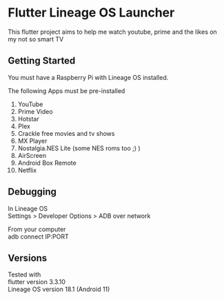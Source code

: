 # Flutter Lineage OS Launcher

This flutter project aims to help me watch youtube, prime and the likes on my not so smart TV

## Getting Started

You must have a Raspberry Pi with Lineage OS installed.  

The following Apps must be pre-installed
1. YouTube
2. Prime Video
3. Hotstar
4. Plex
5. Crackle free movies and tv shows
6. MX Player
7. Nostalgia.NES Lite (some NES roms too ;) )
8. AirScreen
9. Android Box Remote
10. Netflix

## Debugging
In Lineage OS  
Settings > Developer Options > ADB over network  

From your computer  
adb connect IP:PORT

## Versions
Tested with   
flutter version 3.3.10   
Lineage OS version 18.1 (Android 11)  
